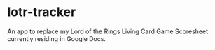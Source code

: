 lotr-tracker
============

An app to replace my Lord of the Rings Living Card Game Scoresheet currently residing in Google Docs.
